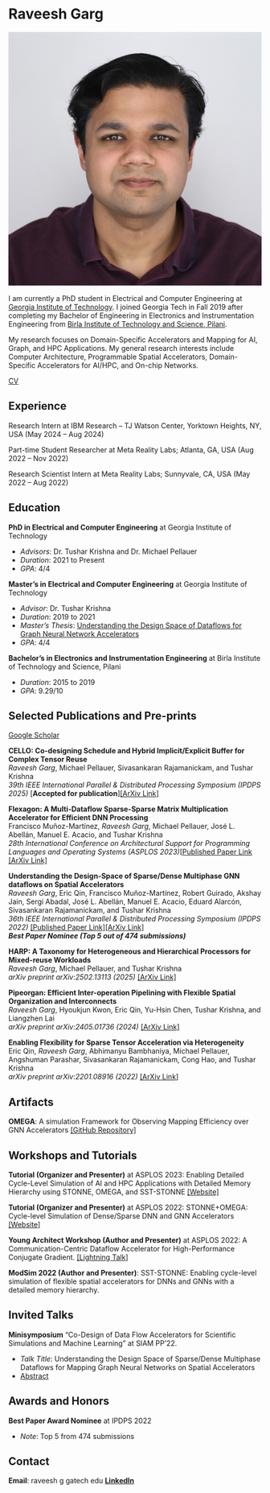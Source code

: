 # Raveesh Garg

![Profile Photo](photo.jpg) 

I am currently a PhD student in Electrical and Computer Engineering at [Georgia Institute of Technology](https://www.gatech.edu/). I joined Georgia Tech in Fall 2019 after completing my Bachelor of Engineering in Electronics and Instrumentation Engineering from [Birla Institute of Technology and Science, Pilani](https://www.bits-pilani.ac.in/).

My research focuses on Domain-Specific Accelerators and Mapping for AI, Graph, and HPC Applications. My general research interests include Computer Architecture, Programmable Spatial Accelerators, Domain-Specific Accelerators for AI/HPC, and On-chip Networks.

[CV](Public_CV.pdf) 

## Experience

Research Intern at IBM Research – TJ Watson Center, Yorktown Heights, NY, USA (May 2024 – Aug 2024)

Part-time Student Researcher at Meta Reality Labs; Atlanta, GA, USA (Aug 2022 – Nov 2022)

Research Scientist Intern at Meta Reality Labs; Sunnyvale, CA, USA (May 2022 – Aug 2022)


## Education

 **PhD in Electrical and Computer Engineering** at Georgia Institute of Technology
  - *Advisors*: Dr. Tushar Krishna and Dr. Michael Pellauer
  - *Duration*: 2021 to Present
  - *GPA*: 4/4

 **Master’s in Electrical and Computer Engineering** at Georgia Institute of Technology
  - *Advisor*: Dr. Tushar Krishna
  - *Duration*: 2019 to 2021
  - *Master’s Thesis*: [Understanding the Design Space of Dataflows for Graph Neural Network Accelerators](https://repository.gatech.edu/entities/publication/41a399a8-66ab-4d57-a0fd-e13e06f7ac64)
  - *GPA*: 4/4

 **Bachelor’s in Electronics and Instrumentation Engineering** at Birla Institute of Technology and Science, Pilani
  - *Duration*: 2015 to 2019
  - *GPA*: 9.29/10

## Selected Publications and Pre-prints

[Google Scholar](https://scholar.google.com/citations?hl=en&user=5CKKG44AAAAJ)

**CELLO: Co-designing Schedule and Hybrid Implicit/Explicit Buffer for Complex Tensor Reuse**  
*Raveesh Garg*, Michael Pellauer, Sivasankaran Rajamanickam, and Tushar Krishna  
*39th IEEE International Parallel & Distributed Processing Symposium (IPDPS 2025)* [**Accepted for publication**][[ArXiv Link]](https://arxiv.org/pdf/2303.11499)  


**Flexagon: A Multi-Dataflow Sparse-Sparse Matrix Multiplication Accelerator for Efficient DNN Processing**  
Francisco Muñoz-Martínez, *Raveesh Garg*, Michael Pellauer, José L. Abellán, Manuel E. Acacio, and Tushar Krishna  
*28th International Conference on Architectural Support for Programming Languages and Operating Systems (ASPLOS 2023)*[[Published Paper Link](https://dl.acm.org/doi/10.1145/3582016.3582069) [[ArXiv Link]](https://arxiv.org/abs/2301.10852)  


**Understanding the Design-Space of Sparse/Dense Multiphase GNN dataflows on Spatial Accelerators**  
*Raveesh Garg*, Eric Qin, Francisco Muñoz-Martínez, Robert Guirado, Akshay Jain, Sergi Abadal, José L. Abellán, Manuel E. Acacio, Eduard Alarcón, Sivasankaran Rajamanickam, and Tushar Krishna  
*36th IEEE International Parallel & Distributed Processing Symposium (IPDPS 2022)* [[Published Paper Link]](https://ieeexplore.ieee.org/stamp/stamp.jsp?tp=&arnumber=9820725)[[ArXiv Link]](https://arxiv.org/abs/2103.07977)  
**_Best Paper Nominee (Top 5 out of 474 submissions)_**  



**HARP: A Taxonomy for Heterogeneous and Hierarchical Processors for Mixed-reuse Workloads**  
*Raveesh Garg*, Michael Pellauer, and Tushar Krishna  
*arXiv preprint arXiv:2502.13113 (2025)*  [[ArXiv Link]](https://arxiv.org/abs/2502.13113)  


**Pipeorgan: Efficient Inter-operation Pipelining with Flexible Spatial Organization and Interconnects**  
*Raveesh Garg*, Hyoukjun Kwon, Eric Qin, Yu-Hsin Chen, Tushar Krishna, and Liangzhen Lai  
*arXiv preprint arXiv:2405.01736 (2024)*  [[ArXiv Link]](https://arxiv.org/abs/2405.01736)  


**Enabling Flexibility for Sparse Tensor Acceleration via Heterogeneity**  
Eric Qin, *Raveesh Garg*, Abhimanyu Bambhaniya, Michael Pellauer, Angshuman Parashar, Sivasankaran Rajamanickam, Cong Hao, and Tushar Krishna  
*arXiv preprint arXiv:2201.08916 (2022)*  [[ArXiv Link]](https://arxiv.org/abs/2201.08916)  



## Artifacts

**OMEGA**: A simulation Framework for Observing Mapping Efficiency over GNN Accelerators [[GitHub Repository]](http://github.com/stonne-simulator/omega)

## Workshops and Tutorials

**Tutorial (Organizer and Presenter)** at ASPLOS 2023: Enabling Detailed Cycle-Level Simulation of AI and HPC Applications with Detailed Memory Hierarchy using STONNE, OMEGA, and SST-STONNE [[Website]](https://stonne-simulator.github.io/ASPLOSTUT.html)

**Tutorial (Organizer and Presenter)** at ASPLOS 2022: STONNE+OMEGA: Cycle-level Simulation of Dense/Sparse DNN and GNN Accelerators [[Website]](https://stonne-simulator.github.io/ASPLOSTUT.html)

**Young Architect Workshop (Author and Presenter)** at ASPLOS 2022: A Communication-Centric Dataflow Accelerator for High-Performance Conjugate Gradient. [[Lightning Talk]](https://www.youtube.com/watch?v=1DqTIaZZDjI)

**ModSim 2022 (Author and Presenter)**: SST-STONNE: Enabling cycle-level simulation of flexible spatial accelerators for DNNs and GNNs with a detailed memory hierarchy.

## Invited Talks

**Minisymposium** “Co-Design of Data Flow Accelerators for Scientific Simulations and Machine Learning” at SIAM PP’22.
  - *Talk Title*: Understanding the Design Space of Sparse/Dense Multiphase Dataflows for Mapping Graph Neural Networks on Spatial Accelerators
  - [Abstract](https://meetings.siam.org/sess/dsp_talk.cfm?p=119055)

## Awards and Honors

**Best Paper Award Nominee** at IPDPS 2022
  - *Note*: Top 5 from 474 submissions

## Contact

**Email**: raveesh <dot> g <at> gatech <dot> edu
[**LinkedIn**](https://www.linkedin.com/in/raveesh-garg-61b47b150/)


